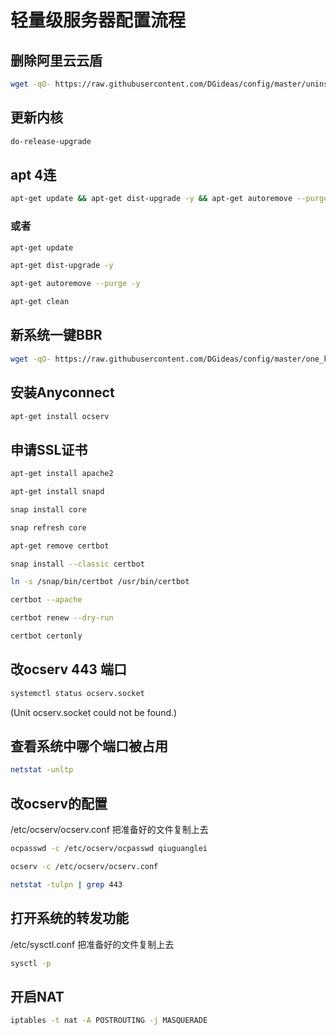# 轻量级服务器配置流程

## 删除阿里云云盾
```bash
wget -qO- https://raw.githubusercontent.com/DGideas/config/master/uninstall_aliyun.sh | bash
```
## 更新内核
```bash
do-release-upgrade
```
## apt 4连
```bash
apt-get update && apt-get dist-upgrade -y && apt-get autoremove --purge -y && apt-get clean
```
### 或者
```bash
apt-get update
```
```bash
apt-get dist-upgrade -y
```
```bash
apt-get autoremove --purge -y
```
```bash
apt-get clean
```
## 新系统一键BBR
```bash
wget -qO- https://raw.githubusercontent.com/DGideas/config/master/one_key_bbr.sh | bash
```
## 安装Anyconnect
```bash
apt-get install ocserv
```
## 申请SSL证书
```bash
apt-get install apache2
```
```bash
apt-get install snapd
```
```bash
snap install core
```
```bash
snap refresh core
```
```bash
apt-get remove certbot
```
```bash
snap install --classic certbot
```
```bash
ln -s /snap/bin/certbot /usr/bin/certbot
```
```bash
certbot --apache
```
```bash
certbot renew --dry-run
```
```bash
certbot certonly
```
## 改ocserv 443 端口
```bash
systemctl status ocserv.socket
```
(Unit ocserv.socket could not be found.)

## 查看系统中哪个端口被占用
```bash
netstat -unltp
```
## 改ocserv的配置
/etc/ocserv/ocserv.conf
把准备好的文件复制上去
```bash
ocpasswd -c /etc/ocserv/ocpasswd qiuguanglei
```
```bash
ocserv -c /etc/ocserv/ocserv.conf
```
```bash
netstat -tulpn | grep 443
```
## 打开系统的转发功能
/etc/sysctl.conf
把准备好的文件复制上去
```bash
sysctl -p
```
## 开启NAT
```bash
iptables -t nat -A POSTROUTING -j MASQUERADE
```